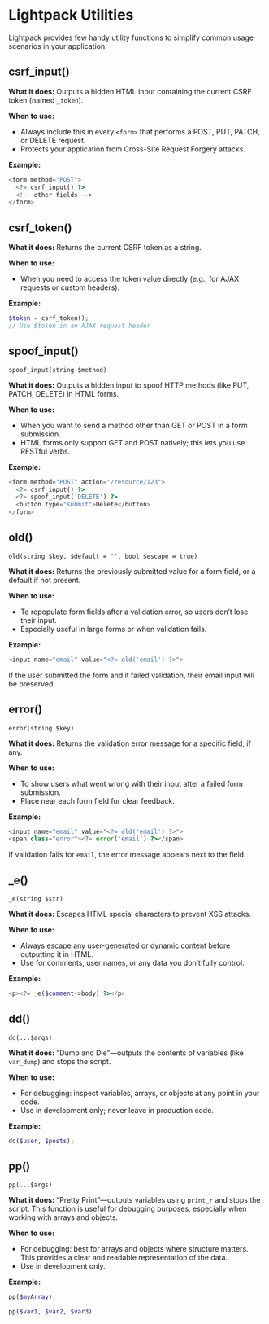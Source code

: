 # Lightpack Utilities

Lightpack provides few handy utility functions to simplify common usage scenarios in your application.

## csrf_input()

**What it does:**
Outputs a hidden HTML input containing the current CSRF token (named `_token`).

**When to use:**
- Always include this in every `<form>` that performs a POST, PUT, PATCH, or DELETE request.
- Protects your application from Cross-Site Request Forgery attacks.

**Example:**
```php
<form method="POST">
  <?= csrf_input() ?>
  <!-- other fields -->
</form>
```

## csrf_token()

**What it does:**
Returns the current CSRF token as a string.

**When to use:**
- When you need to access the token value directly (e.g., for AJAX requests or custom headers).

**Example:**
```php
$token = csrf_token();
// Use $token in an AJAX request header
```

## spoof_input()

`spoof_input(string $method)`

**What it does:**
Outputs a hidden input to spoof HTTP methods (like PUT, PATCH, DELETE) in HTML forms.

**When to use:**
- When you want to send a method other than GET or POST in a form submission.
- HTML forms only support GET and POST natively; this lets you use RESTful verbs.

**Example:**
```php
<form method="POST" action="/resource/123">
  <?= csrf_input() ?>
  <?= spoof_input('DELETE') ?>
  <button type="submit">Delete</button>
</form>
```

## old()

`old(string $key, $default = '', bool $escape = true)`

**What it does:**
Returns the previously submitted value for a form field, or a default if not present.

**When to use:**
- To repopulate form fields after a validation error, so users don’t lose their input.
- Especially useful in large forms or when validation fails.

**Example:**
```php
<input name="email" value="<?= old('email') ?>">
```
If the user submitted the form and it failed validation, their email input will be preserved.

## error()

`error(string $key)`

**What it does:**
Returns the validation error message for a specific field, if any.

**When to use:**
- To show users what went wrong with their input after a failed form submission.
- Place near each form field for clear feedback.

**Example:**
```php
<input name="email" value="<?= old('email') ?>">
<span class="error"><?= error('email') ?></span>
```
If validation fails for `email`, the error message appears next to the field.

## _e()

`_e(string $str)`

**What it does:**
Escapes HTML special characters to prevent XSS attacks.

**When to use:**
- Always escape any user-generated or dynamic content before outputting it in HTML.
- Use for comments, user names, or any data you don’t fully control.

**Example:**
```php
<p><?= _e($comment->body) ?></p>
```

## dd()

`dd(...$args)`

**What it does:**
“Dump and Die”—outputs the contents of variables (like `var_dump`) and stops the script.

**When to use:**
- For debugging: inspect variables, arrays, or objects at any point in your code.
- Use in development only; never leave in production code.

**Example:**
```php
dd($user, $posts);
```

## pp()

`pp(...$args)`

**What it does:**
“Pretty Print”—outputs variables using `print_r` and stops the script. This function is useful for debugging purposes, especially when working with arrays and objects.

**When to use:**
- For debugging: best for arrays and objects where structure matters. This provides a clear and readable representation of the data.
- Use in development only.

**Example:**
```php
pp($myArray);
```

```php
pp($var1, $var2, $var3)
```